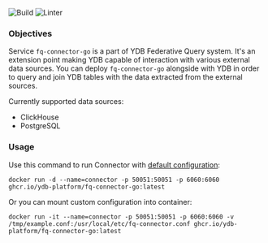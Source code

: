 ![Build](https://github.com/ydb-platform/fq-connector-go/actions/workflows/build.yml/badge.svg)
![Linter](https://github.com/ydb-platform/fq-connector-go/actions/workflows/lint.yml/badge.svg)

### Objectives

Service `fq-connector-go` is a part of YDB Federative Query system.
It's an extension point making YDB capable of interaction with various external data sources.
You can deploy `fq-connector-go` alongside with YDB in order to query and join YDB tables 
with the data extracted from the external sources.

Currently supported data sources:
* ClickHouse
* PostgreSQL

### Usage 

Use this command to run Connector with [default configuration](https://github.com/ydb-platform/fq-connector-go/blob/main/example.conf):

```
docker run -d --name=connector -p 50051:50051 -p 6060:6060 ghcr.io/ydb-platform/fq-connector-go:latest
```

Or you can mount custom configuration into container:

```
docker run -it --name=connector -p 50051:50051 -p 6060:6060 -v /tmp/example.conf:/usr/local/etc/fq-connector.conf ghcr.io/ydb-platform/fq-connector-go:latest
```
